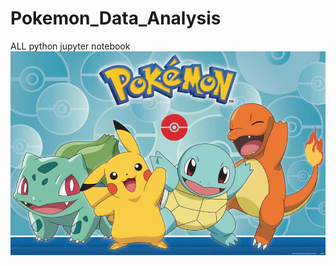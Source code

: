 # Pokemon_Data_Analysis
ALL python jupyter notebook
<img src="https://github.com/rpjinu/Pokemon_Data_Analysis/blob/main/pokemon-pictures.jpg" width=1000>
